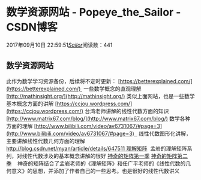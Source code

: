 # 数学资源网站 - Popeye_the_Sailor - CSDN博客
2017年09月10日 22:59:51[_Sailor_](https://me.csdn.net/lz0499)阅读数：441
## 数学资源网站
此作为数学学习资源备份，后续将不定时更新：
[https://betterexplained.com/](https://betterexplained.com/)  一些数学概念的直观理解
[http://mathinsight.org/](http://mathinsight.org/) 类似上面网站，也是一些数学基本概念方面的讲解
[https://ccjou.wordpress.com/](https://ccjou.wordpress.com/) 台湾老师讲解的线性代数方面的知识
[http://www.matrix67.com/blog/](http://www.matrix67.com/blog/) 数学各种方面的理解
[http://www.bilibili.com/video/av6731067/#page=3](http://www.bilibili.com/video/av6731067/#page=3)   线性代数图形化讲解，主要讲解线性代数几何方面的理解
[http://blog.csdn.net/myan/article/details/647511 理解矩阵](http://blog.csdn.net/myan/article/details/647511)  孟岩的理解矩阵系列，对线性代数涉及的基本概念讲解的很好
[神奇的矩阵第一季](http://download.csdn.net/download/lz0499/9979611)
[神奇的矩阵第二季](http://download.csdn.net/download/lz0499/9979612)    神奇的矩阵结合了孟岩老师的《理解矩阵》和任广平老师的《线性代数的几何意义》的思想，并添加了作者自己的一些思考。也是很好的线性代数讲义
[](http://download.csdn.net/download/lz0499/9979611)
[](http://download.csdn.net/download/lz0499/9979611)
[](http://download.csdn.net/download/lz0499/9979611)
[](http://download.csdn.net/download/lz0499/9979611)

